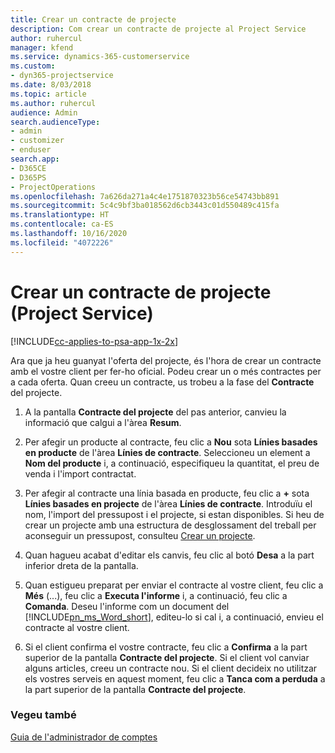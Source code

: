 ```yaml
---
title: Crear un contracte de projecte
description: Com crear un contracte de projecte al Project Service
author: ruhercul
manager: kfend
ms.service: dynamics-365-customerservice
ms.custom:
- dyn365-projectservice
ms.date: 8/03/2018
ms.topic: article
ms.author: ruhercul
audience: Admin
search.audienceType:
- admin
- customizer
- enduser
search.app:
- D365CE
- D365PS
- ProjectOperations
ms.openlocfilehash: 7a626da271a4c4e1751870323b56ce54743bb891
ms.sourcegitcommit: 5c4c9bf3ba018562d6cb3443c01d550489c415fa
ms.translationtype: HT
ms.contentlocale: ca-ES
ms.lasthandoff: 10/16/2020
ms.locfileid: "4072226"
---
```

# <a name="create-a-project-contract-project-service"></a>Crear un contracte de projecte (Project Service)

[!INCLUDE[cc-applies-to-psa-app-1x-2x](../includes/cc-applies-to-psa-app-1x-2x.md)]

Ara que ja heu guanyat l'oferta del projecte, és l'hora de crear un contracte amb el vostre client per fer-ho oficial. Podeu crear un o més contractes per a cada oferta. Quan creeu un contracte, us trobeu a la fase del **Contracte** del projecte.  
  
1. A la pantalla **Contracte del projecte** del pas anterior, canvieu la informació que calgui a l'àrea **Resum**.  
  
2. Per afegir un producte al contracte, feu clic a **Nou** sota **Línies basades en producte** de l'àrea **Línies de contracte**. Seleccioneu un element a **Nom del producte** i, a continuació, especifiqueu la quantitat, el preu de venda i l'import contractat.  
  
3. Per afegir al contracte una línia basada en producte, feu clic a **+** sota **Línies basades en projecte** de l'àrea **Línies de contracte**. Introduïu el nom, l'import del pressupost i el projecte, si estan disponibles. Si heu de crear un projecte amb una estructura de desglossament del treball per aconseguir un pressupost, consulteu [Crear un projecte](../psa/create-project.md).  
  
4. Quan hagueu acabat d'editar els canvis, feu clic al botó **Desa** a la part inferior dreta de la pantalla.  
  
5. Quan estigueu preparat per enviar el contracte al vostre client, feu clic a **Més** (...), feu clic a **Executa l'informe** i, a continuació, feu clic a **Comanda**. Deseu l'informe com un document del [!INCLUDE[pn_ms_Word_short](../includes/pn-ms-word-short.md)], editeu-lo si cal i, a continuació, envieu el contracte al vostre client.  
  
6. Si el client confirma el vostre contracte, feu clic a **Confirma** a la part superior de la pantalla **Contracte del projecte**. Si el client vol canviar alguns articles, creeu un contracte nou. Si el client decideix no utilitzar els vostres serveis en aquest moment, feu clic a **Tanca com a perduda** a la part superior de la pantalla **Contracte del projecte**.  
  
### <a name="see-also"></a>Vegeu també  
 [Guia de l'administrador de comptes](../psa/account-manager-guide.md)
